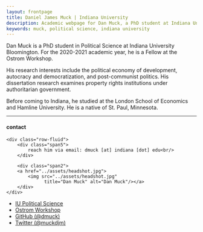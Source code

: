 ```yaml
---
layout: frontpage
title: Daniel James Muck | Indiana University  
description: Academic webpage for Dan Muck, a PhD student at Indiana University 
keywords: muck, political science, indiana university 
---
```


Dan Muck is a PhD student in Political Science at Indiana University Bloomington. For the 2020-2021 academic year, he is a Fellow at the Ostrom Workshop. 

His research interests include the political economy of development, autocracy and democratization, and post-communist politics. His dissertation research examines property rights institutions under authoritarian government.  

Before coming to Indiana, he studied at the London School of Economics and Hamline University. He is a native of St. Paul, Minnesota. 


---


<div class="container">
<h4><a name="contact"></a>contact</h4>

    <div class="row-fluid">
        <div class="span5">
            reach him via email: dmuck [at] indiana [dot] edu<br/>
        </div>

        <div class="span2">
        <a href="../assets/headshot.jpg">
            <img src="../assets/headshot.jpg"
                  title="Dan Muck" alt="Dan Muck"/></a>
        </div>
    </div>
</div>

<div class="navbar">
  <div class="navbar-inner">
      <ul class="nav">
          <li><a href="https://polisci.indiana.edu/">IU Political Science</a></li>
          <li><a href="https://ostromworkshop.indiana.edu/">Ostrom Workshop</a></li>
          <li><a href="https://github.com/dmuck">GitHub (@dmuck)</a></li>
          <li><a href="https://twitter.com/muckdjm">Twitter (@muckdjm)</a></li>
      </ul>
  </div>
</div>
